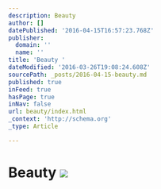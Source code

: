 ```yaml
---
description: Beauty
author: []
datePublished: '2016-04-15T16:57:23.768Z'
publisher:
  domain: ''
  name: ''
title: 'Beauty '
dateModified: '2016-03-26T19:08:24.608Z'
sourcePath: _posts/2016-04-15-beauty.md
published: true
inFeed: true
hasPage: true
inNav: false
url: beauty/index.html
_context: 'http://schema.org'
_type: Article

---
```

# Beauty ![](https://the-grid-user-content.s3-us-west-2.amazonaws.com/3a8108ef-c91d-43c5-a1d0-af2ae79f1238.png)